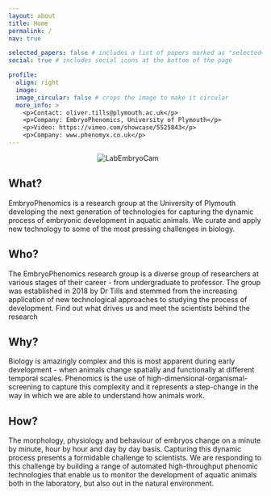 ```yaml
---
layout: about
title: Home
permalink: /
nav: true

selected_papers: false # includes a list of papers marked as "selected={true}"
social: true # includes social icons at the bottom of the page

profile:
  align: right
  image: 
  image_circular: false # crops the image to make it circular
  more_info: >
    <p>Contact: oliver.tills@plymouth.ac.uk</p>
    <p>Company: EmbryoPhenomics, University of Plymouth</p>
    <p>Video: https://vimeo.com/showcase/5525843</p>
    <p>Company: www.phenomyx.co.uk</p>
---
```


<img src="/assets/img/larvaldiversity.gif" alt="LabEmbryoCam" style="max-width: 30%; display: block; margin: auto;">
 
## What? 
EmbryoPhenomics is a research group at the University of Plymouth developing the next generation of technologies for capturing the dynamic process of embryonic development in aquatic animals. We curate and apply new technology to some of the most pressing challenges in biology. 

## Who?
The EmbryoPhenomics research group is a diverse group of researchers at various stages of their career - from undergraduate to professor. The group was established in 2018 by Dr Tills and stemmed from the increasing application of new technological approaches to studying the process of development. Find out what drives us and meet the scientists behind the research

## Why?
Biology is amazingly complex and this is most apparent during early development - when animals change spatially and functionally at different temporal scales. Phenomics is the use of high-dimensional-organismal-screening to capture this complexity and it represents a step-change in the way in which we are able to understand how animals work.

## How?
The morphology, physiology and behaviour of embryos change on a minute by minute, hour by hour and day by day basis. Capturing this dynamic process presents a formidable challenge to scientists. We are responding to this challenge by building a range of automated high-throughput phenomic technologies that enable us to monitor the development of aquatic animals both in the laboratory, but also out in the natural environment.



